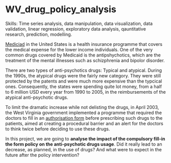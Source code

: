 # WV_drug_policy_analysis
Skills: Time series analysis, data manipulation, data visualization, data validation, linear regression, exploratory data analysis, qauntitative research, prediction, modelling.

[Mediciad](https://www.medicaid.gov/medicaid/index.html) in the United States is a health insurance programme that covers the medical expense for the lower income individuals. One of the very common drugs covered by Medicaid is the antipshychotics, which are the treatment of the mental illnesses such as schizphrenia and bipolor disorder.

There are two types of anti-psychotics drugs: Typical and atypical. During the 1990s, the atypical drugs were the fairly new category. They were still protected by the patents and were much more expensive than the typcical ones. Consequently, the states were spending quite lot money, from a half to 6 million USD every year from 1990 to 2005, in the reimbursements of the atypical anti-psychotic drugs.

To limit the dramatic increase while not delisting the drugs, in April 2003, the West Virginia government implemented a programme that required the doctors to fill in an [authorisation form](https://dhhr.wv.gov/bms/BMS%20Pharmacy/Documents/Prior%20Authorizations%20Forms/General%20PA%20Form/generalDrugPaForm.pdf) before prescribing such drugs to the patients, aimed at creating a procedural barrier and an alert for the doctors to think twice before deciding to use these drugs.

In this project, we are going to **analyse the impact of the compulsory fill-in the form policy on the anti-psychotic drugs usage**. Did it really lead to an decrease, as planned, in the use of drugs? And what were to expect in the future after the policy intervention?
